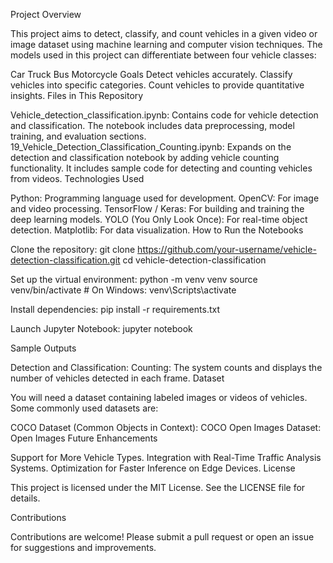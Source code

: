 Project Overview

This project aims to detect, classify, and count vehicles in a given video or image dataset using machine learning and computer vision techniques. The models used in this project can differentiate between four vehicle classes:

Car
Truck
Bus
Motorcycle
Goals
Detect vehicles accurately.
Classify vehicles into specific categories.
Count vehicles to provide quantitative insights.
Files in This Repository

Vehicle_detection_classification.ipynb:
Contains code for vehicle detection and classification. The notebook includes data preprocessing, model training, and evaluation sections.
19_Vehicle_Detection_Classification_Counting.ipynb:
Expands on the detection and classification notebook by adding vehicle counting functionality. It includes sample code for detecting and counting vehicles from videos.
Technologies Used

Python: Programming language used for development.
OpenCV: For image and video processing.
TensorFlow / Keras: For building and training the deep learning models.
YOLO (You Only Look Once): For real-time object detection.
Matplotlib: For data visualization.
How to Run the Notebooks

Clone the repository:
git clone https://github.com/your-username/vehicle-detection-classification.git
cd vehicle-detection-classification

Set up the virtual environment:
python -m venv venv
source venv/bin/activate  # On Windows: venv\Scripts\activate

Install dependencies:
pip install -r requirements.txt

Launch Jupyter Notebook:
jupyter notebook

Sample Outputs

Detection and Classification:
Counting:
The system counts and displays the number of vehicles detected in each frame.
Dataset

You will need a dataset containing labeled images or videos of vehicles. Some commonly used datasets are:

COCO Dataset (Common Objects in Context): COCO
Open Images Dataset: Open Images
Future Enhancements

Support for More Vehicle Types.
Integration with Real-Time Traffic Analysis Systems.
Optimization for Faster Inference on Edge Devices.
License

This project is licensed under the MIT License. See the LICENSE file for details.

Contributions

Contributions are welcome! Please submit a pull request or open an issue for suggestions and improvements.





